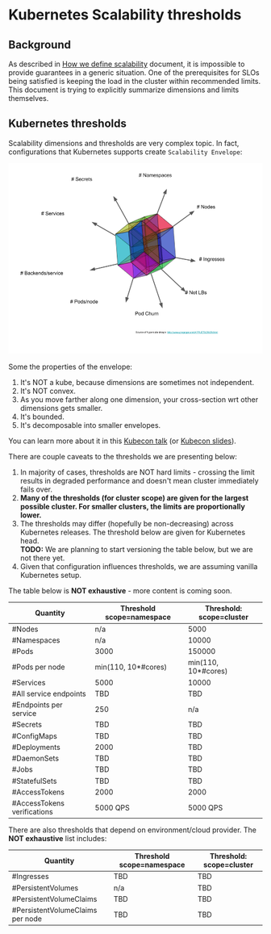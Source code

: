 # Kubernetes Scalability thresholds

## Background

As described in [How we define scalability] document, it is impossible
to provide guarantees in a generic situation. One of the prerequisites
for SLOs being satisfied is keeping the load in the cluster within
recommended limits. This document is trying to explicitly summarize
dimensions and limits themselves.

[How we define scalability]: https://github.com/kubernetes/community/blob/master/sig-scalability/slos/slos.md#how-we-define-scalability

## Kubernetes thresholds

Scalability dimensions and thresholds are very complex topic. In fact,
configurations that Kubernetes supports create `Scalability Envelope`:

![Scalability Envelope](./scalability-envelope.png)

Some the properties of the envelope:
1. It's NOT a kube, because dimensions are sometimes not independent.
1. It's NOT convex.
1. As you move farther along one dimension, your cross-section wrt other
   dimensions gets smaller.
1. It's bounded.
1. It's decomposable into smaller envelopes.

You can learn more about it in this [Kubecon talk] (or [Kubecon slides]).

There are couple caveats to the thresholds we are presenting below:
1. In majority of cases, thresholds are NOT hard limits - crossing
   the limit results in degraded performance and doesn't mean cluster
   immediately fails over.
1. **Many of the thresholds (for cluster scope) are given for the largest
   possible cluster. For smaller clusters, the limits are proportionally
   lower.**
1. The thresholds may differ (hopefully be non-decreasing) across Kubernetes
   releases. The threshold below are given for Kubernetes head. <br/>
   **TODO:** We are planning to start versioning the table below, but we
   are not there yet.
1. Given that configuration influences thresholds, we are assuming vanilla
   Kubernetes setup.

The table below is **NOT exhaustive** - more content is coming soon.

| Quantity                    | Threshold scope=namespace | Threshold: scope=cluster |
|-----------------------------|---------------------------|--------------------------|
| #Nodes                      | n/a                       | 5000                     |
| #Namespaces                 | n/a                       | 10000                    |
| #Pods                       | 3000                      | 150000                   |
| #Pods per node              | min(110, 10*#cores)       | min(110, 10*#cores)      |
| #Services                   | 5000                      | 10000                    |
| #All service endpoints      | TBD                       | TBD                      |
| #Endpoints per service      | 250                       | n/a                      |
| #Secrets                    | TBD                       | TBD                      |
| #ConfigMaps                 | TBD                       | TBD                      |
| #Deployments                | 2000                      | TBD                      |
| #DaemonSets                 | TBD                       | TBD                      |
| #Jobs                       | TBD                       | TBD                      |
| #StatefulSets               | TBD                       | TBD                      |
| #AccessTokens               | 2000                      | 2000                     |
| #AccessTokens verifications | 5000 QPS                  | 5000 QPS                 |

There are also thresholds that depend on environment/cloud provider. The **NOT
exhaustive** list includes:

| Quantity                         | Threshold scope=namespace | Threshold: scope=cluster |
|----------------------------------|---------------------------|--------------------------|
| #Ingresses                       | TBD                       | TBD                      |
| #PersistentVolumes               | n/a                       | TBD                      |
| #PersistentVolumeClaims          | TBD                       | TBD                      |
| #PersistentVolumeClaims per node | TBD                       | TBD                      |


[Kubecon slides]: https://docs.google.com/presentation/d/1aWjxpY4YJ4KJQUTqaVHdR4sbhwqDiW30EF4_hGCc-gI
[Kubecon talk]: https://www.youtube.com/watch?v=t_Ww6ELKl4Q
